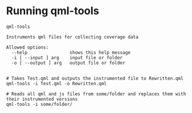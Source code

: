 # Running qml-tools

    qml-tools
    
    Instruments qml files for collecting coverage data
    
    Allowed options:
      --help                shows this help message
      -i [ --input ] arg    input file or folder
      -o [ --output ] arg   output file or folder


    # Takes Test.qml and outputs the instrumented file to Rewritten.qml
    qml-tools -i Test.qml -o Rewritten.qml
    
    # Reads all qml and js files from some/folder and replaces them with their instrumented versions
    qml-tools -i some/folder/
